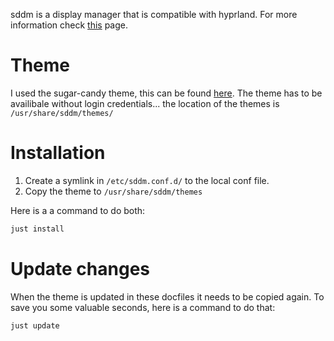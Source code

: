 sddm is a display manager that is compatible with hyprland.
For more information check [this](https://wiki.archlinux.org/title/SDDM) page.

# Theme

I used the sugar-candy theme, this can be found [here](https://github.com/Kangie/sddm-sugar-candy).
The theme has to be availibale without login credentials...
the location of the themes is `/usr/share/sddm/themes/`

# Installation

1. Create a symlink in `/etc/sddm.conf.d/` to the local conf file.
2. Copy the theme to `/usr/share/sddm/themes`

Here is a a command to do both:
```bash
just install
```

# Update changes

When the theme is updated in these docfiles it needs to be copied again.
To save you some valuable seconds, here is a command to do that:
```bash
just update
```
